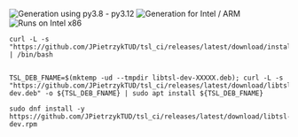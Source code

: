 ![Generation using py3.8 - py3.12](https://github.com/JPietrzykTUD/tsl_ci/actions/workflows/validate-tsl.yml/badge.svg)
![Generation for Intel / ARM](https://github.com/JPietrzykTUD/tsl_ci/actions/workflows/generate-tsl.yml/badge.svg?branch=main)
![Runs on Intel x86](https://github.com/JPietrzykTUD/tsl_ci/actions/workflows/build-and-test-x86.yml/badge.svg?branch=main)


```console
curl -L -s "https://github.com/JPietrzykTUD/tsl_ci/releases/latest/download/install_tsl.sh" | /bin/bash
```

```console

TSL_DEB_FNAME=$(mktemp -ud --tmpdir libtsl-dev-XXXXX.deb); curl -L -s "https://github.com/JPietrzykTUD/tsl_ci/releases/latest/download/libtsl-dev.deb" -o ${TSL_DEB_FNAME} | sudo apt install ${TSL_DEB_FNAME}
```

```console
sudo dnf install -y https://github.com/JPietrzykTUD/tsl_ci/releases/latest/download/libtsl-dev.rpm
```